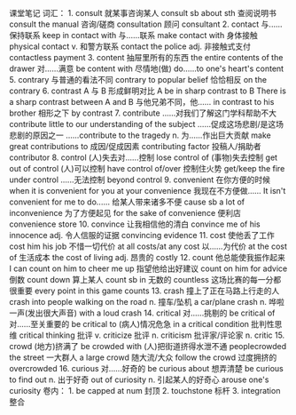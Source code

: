 课堂笔记
词汇：
    1.  consult
        就某事咨询某人      consult sb about sth
        查阅说明书          consult the manual
        咨询/磋商           consultation
        顾问                consultant
    2.  contact
        与......保持联系    keep in contact with
        与......联系        make contact with
        身体接触            physical contact
        v. 和警方联系       contact the police
        adj. 非接触式支付   contactless payment
    3.  content
        抽屉里所有的东西    the entire contents of the drawer
        对......满意        be content with
        尽情地(做)          do......to one's heart's content
    5.  contrary
        与普通的看法不同    contrary to popular belief
        恰恰相反            on the contrary
    6.  contrast
        A 与 B 形成鲜明对比     A be in sharp contrast to B
                                There is a sharp contrast between A and B
        与他兄弟不同，他......  in contrast to his brother
        相形之下                by contrast
    7.  contribute
        ......对我们了解这门学科帮助不大        contribute little to our understanding of the subject
        ......促成这场悲剧/是这场悲剧的原因之一 ......contribute to the tragedy
        n. 为......作出巨大贡献                 make great contributions to
        成因/促成因素                           contributing factor
        投稿人/捐助者                           contributor
    8.  control
        (人)失去对......控制    lose control of
        (事物)失去控制          get out of control
        (人)可以控制            have control of/over
        控制住火势              get/keep the fire under control
        ......无法控制          beyond control
    9.  convenient
        在你方便的时候          when it is convenient for you
                                at your convenience
        我现在不方便做......    It isn't convenient for me to do......
        给某人带来诸多不便      cause sb a lot of inconvenience
        为了方便起见            for the sake of convenience
        便利店                  convenience store
    10. convince
        让我相信他的清白        convince me of his innocence
        adj. 令人信服的证据     convincing evidence
    11. cost
        使他丢了工作        cost him his job
        不惜一切代价        at all costs/at any cost
        以......为代价      at the cost of
        生活成本            the cost of living
        adj. 昂贵的         costly
    12. count
        他总能使我振作起来          I can count on him to cheer me up
        指望他给出好建议            count on him for advice
        倒数                        count down
        算上某人                    count sb in
        无数的                      countless
        这场比赛的每一分都很重要    every point in this game counts
    13. crash
        撞上了正在马路上行走的人    crash into people walking on the road
        n. 撞车/坠机                a car/plane crash
        n. 哗啦一声(发出很大声音)   with a loud crash
    14. critical
        对......挑剔的          be critical of
        对......至关重要的      be critical to
        (病人)情况危急          in a critical condition
        批判性思维              critical thinking
        批评 v.                 criticize
        批评 n.                 criticism
        批评家/评论家 n.        critic
    15. crowd
        (地方)挤满了            be crowded with
        (人)把街道挤得水泄不通  peoplecrowded the street
        一大群人                a large crowd
        随大流/大众             follow the crowd
        过度拥挤的              overcrowded
    16. curious
        对......好奇的          be curious about
        想弄清楚                be curious to find out
        n. 出于好奇             out of curiosity
        n. 引起某人的好奇心     arouse one's curiosity
卷内：
    1.  be capped at num        封顶
    2.  touchstone              标杆
    3.  integration             整合